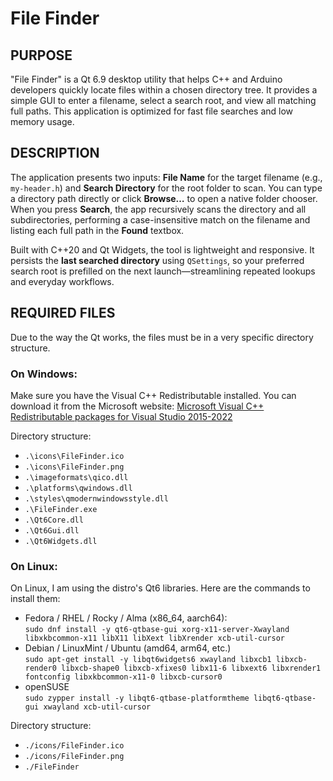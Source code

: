 # File Finder

## PURPOSE
"File Finder" is a Qt 6.9 desktop utility that helps C++ and Arduino developers quickly locate files within a chosen directory tree. It provides a simple GUI to enter a filename, select a search root, and view all matching full paths.  This application is optimized for fast file searches and low memory usage.

## DESCRIPTION
The application presents two inputs: **File Name** for the target filename (e.g., `my-header.h`) and **Search Directory** for the root folder to scan. You can type a directory path directly or click **Browse…** to open a native folder chooser. When you press **Search**, the app recursively scans the directory and all subdirectories, performing a case-insensitive match on the filename and listing each full path in the **Found** textbox.

Built with C++20 and Qt Widgets, the tool is lightweight and responsive. It persists the **last searched directory** using `QSettings`, so your preferred search root is prefilled on the next launch—streamlining repeated lookups and everyday workflows.

## REQUIRED FILES
Due to the way the Qt works, the files must be in a very specific directory structure.
### On Windows:
Make sure you have the Visual C++ Redistributable installed.  You can download it from the Microsoft website:
[Microsoft Visual C++ Redistributable packages for Visual Studio 2015-2022](https://aka.ms/vs/17/release/vc_redist.x64.exe)

Directory structure:
* `.\icons\FileFinder.ico`
* `.\icons\FileFinder.png`
* `.\imageformats\qico.dll`
* `.\platforms\qwindows.dll`
* `.\styles\qmodernwindowsstyle.dll`
* `.\FileFinder.exe`
* `.\Qt6Core.dll`
* `.\Qt6Gui.dll`
* `.\Qt6Widgets.dll`

### On Linux:
On Linux, I am using the distro's Qt6 libraries.  Here are the commands to install them:
* Fedora / RHEL / Rocky / Alma (x86_64, aarch64):<br>
`sudo dnf install -y qt6-qtbase-gui xorg-x11-server-Xwayland libxkbcommon-x11 libX11 libXext libXrender xcb-util-cursor`
* Debian / LinuxMint / Ubuntu (amd64, arm64, etc.)<br>
`sudo apt-get install -y libqt6widgets6 xwayland libxcb1 libxcb-render0 libxcb-shape0 libxcb-xfixes0 libx11-6 libxext6 libxrender1 fontconfig libxkbcommon-x11-0 libxcb-cursor0`
* openSUSE<br>
`sudo zypper install -y libqt6-qtbase-platformtheme libqt6-qtbase-gui xwayland xcb-util-cursor`

Directory structure:
* `./icons/FileFinder.ico`
* `./icons/FileFinder.png`
* `./FileFinder`